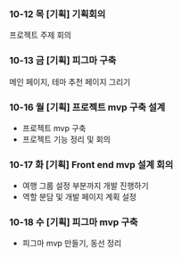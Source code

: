 ### 10-12 목 [기획] 기획회의

프로젝트 주제 회의

### 10-13 금 [기획] 피그마 구축

메인 페이지, 테마 추천 페이지 그리기

### 10-16 월 [기획] 프로젝트 mvp 구축 설계

- 프로젝트 mvp 구축
- 프로젝트 기능 정리 및 회의

### 10-17 화 [기획] Front end mvp 설계 회의

- 여행 그룹 설정 부분까지 개발 진행하기
- 역할 분담 및 개발 페이지 계획 설정

### 10-18 수 [기획] 피그마 mvp 구축

- 피그마 mvp 만들기, 동선 정리 
